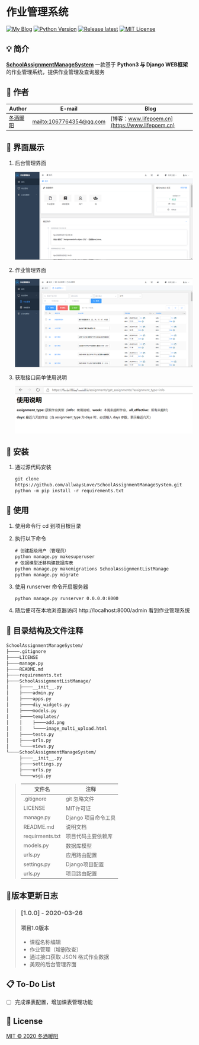 # 作业管理系统

[![My Blog](https://img.shields.io/badge/Blog-lifepoem-orange.svg?style=flat-square)](http://www.lifepoem.cn/) [![Python Version](https://img.shields.io/badge/Python-3.6|3.7|3.8-success.svg?style=flat-square)](https://www.python.org/) [![Release latest](https://img.shields.io/badge/Release-latest-blue.svg?style=flat-square)](https://github.com/allwaysLove/ChaoXing-Automatic-watch-Course/releases) [![MIT License](https://img.shields.io/badge/LICENSE-MIT-yellow.svg?style=flat-square)](https://github.com/allwaysLove/ChaoXing-Automatic-watch-Course/blob/master/LICENSE)



## :bulb: 简介

**[SchoolAssignmentManageSystem](https://github.com/allwaysLove/SchoolAssignmentManageSystem)** 一款基于 **Python3 与 Django WEB框架** 的作业管理系统，提供作业管理及查询服务



## :sparkling_heart: 作者

| Author                                     | E-mail                                               | Blog                                             |
| ------------------------------------------ | ---------------------------------------------------- | ------------------------------------------------ |
| [冬酒暖阳](https://github.com/allwaysLove) | [mailto:1067764354@qq.com](mailto:1067764354@qq.com) | [博客：www.lifepoem.cn](https://www.lifepoem.cn) |

## :postal_horn: 界面展示

1. 后台管理界面

    ![后台管理界面](README-images/后台管理界面.png)

2. 作业管理界面

    ![作业管理界面](README-images/作业管理界面.png)

3. 获取接口简单使用说明

    ![获取接口简单使用说明](README-images/获取接口简单使用说明.png)

## :hammer: 安装

1. 通过源代码安装

    ```shell
    git clone https://github.com/allwaysLove/SchoolAssignmentManageSystem.git
    python -m pip install -r requirements.txt
    ```




## :blue_book: ​使用

1. 使用命令行 cd 到项目根目录

2. 执行以下命令

    ```shell
    # 创建超级用户（管理员）
    python manage.py makesuperuser
    # 依据模型迁移构建数据库表
    python manage.py makemigrations SchoolAssignmentListManage
    python manage.py migrate
    ```

3. 使用 runserver 命令开启服务器

    ```shell
    python manage.py runserver 0.0.0.0:8000
    ```

4. 随后便可在本地浏览器访问 http://localhost:8000/admin 看到作业管理系统



## :memo: 目录结构及文件注释

```
SchoolAssignmentManageSystem/
├────.gitignore
├────LICENSE
├────manage.py
├────README.md
├────requirements.txt
├────SchoolAssignmentListManage/
│    ├────__init__.py
│    ├────admin.py
│    ├────apps.py
│    ├────diy_widgets.py
│    ├────models.py
│    ├────templates/
│    │    ├────add.png
│    │    └────image_multi_upload.html
│    ├────tests.py
│    ├────urls.py
│    └────views.py
└────SchoolAssignmentManageSystem/
     ├────__init__.py
     ├────settings.py
     ├────urls.py
     └────wsgi.py
```

>| 文件名          | 注释                |
>| --------------- | ------------------- |
>| .gitignore      | git 忽略文件        |
>| LICENSE         | MIT许可证         |
>| manage.py       | Django 项目命令工具 |
>| README.md       | 说明文档            |
>| requirments.txt | 项目代码主要依赖库  |
>| models.py       | 数据库模型          |
>| urls.py         | 应用路由配置        |
>| settings.py     | Django项目配置      |
>| urls.py         | 项目路由配置        |





## :bookmark_tabs:版本更新日志

> ### [1.0.0] - 2020-03-26
> #### 项目1.0版本
> * 课程名称编辑
> * 作业管理（增删改查）
> * 通过接口获取 JSON 格式作业数据
> * 美观的后台管理界面



## :clipboard: ​To-Do List

- [ ] 完成课表配置，增加课表管理功能



## :bookmark_tabs: License

[MIT © 2020 冬酒暖阳](https://github.com/allwaysLove/SchoolAssignmentManageSystem/blob/master/LICENSE)

